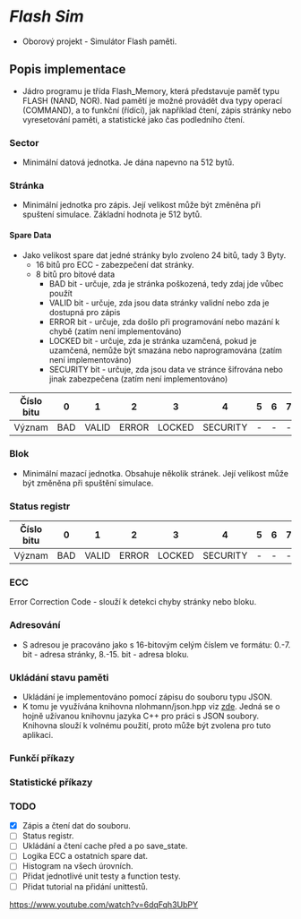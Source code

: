 # ***Flash Sim***

* Oborový projekt - Simulátor Flash paměti.

## Popis implementace

* Jádro programu je třída Flash_Memory, která představuje paměť typu FLASH (NAND, NOR).
Nad pamětí je možné provádět dva typy operací (COMMAND), a to funkční (řídící), jak například
čtení, zápis stránky nebo vyresetování paměti, a statistické jako čas podledního čtení.

### Sector

* Minimální datová jednotka. Je dána napevno na 512 bytů.

### Stránka

* Minimální jednotka pro zápis. Její velikost může být změněna při spuštení simulace. Základní
hodnota je 512 bytů.

#### Spare Data

* Jako velikost spare dat jedné stránky bylo zvoleno 24 bitů, tady 3 Byty.
  * 16 bitů pro ECC - zabezpečení dat stránky.
  * 8 bitů pro bitové data 
    * BAD bit - určuje, zda je stránka poškozená, tedy zdaj jde vůbec použít
    * VALID bit - určuje, zda jsou data stránky validní nebo zda je dostupná pro zápis
    * ERROR bit - určuje, zda došlo při programování nebo mazání k chybě (zatím není implementováno)
    * LOCKED bit - určuje, zda je stránka uzamčená, pokud je uzamčená, nemůže být smazána nebo naprogramována (zatím není implementováno)
    * SECURITY bit - určuje, zda jsou data ve stránce šifrována nebo jinak zabezpečena (zatím není implementováno)

Číslo bitu | 0   | 1    | 2     | 3       | 4 | 5 | 6 | 7 
--- |-----|------|-------|---------|---|---|---|--- 
Význam | BAD | VALID | ERROR | LOCKED | SECURITY | - | - | -

### Blok

* Minimální mazací jednotka. Obsahuje několik stránek. Její velikost může být změněna při
spuštění simulace.

### Status registr

Číslo bitu | 0   | 1    | 2     | 3       | 4 | 5 | 6 | 7 
--- |-----|------|-------|---------|---|---|---|--- 
Význam | BAD | VALID | ERROR | LOCKED | SECURITY | - | - | -

### ECC

Error Correction Code - slouží k detekci chyby stránky nebo bloku.

### Adresování

* S adresou je pracováno jako s 16-bitovým celým číslem ve formátu: 0.-7. bit - adresa stránky, 8.-15. bit - adresa bloku.

### Ukládání stavu paměti

* Ukládání je implementováno pomocí zápisu do souboru typu JSON.
* K tomu je využívána knihovna nlohmann/json.hpp viz [zde](https://github.com/nlohmann/json). Jedná se o hojně 
  užívanou knihovnu jazyka C++ pro práci s JSON soubory. Knihovna slouží k volnému použití, proto může být zvolena
  pro tuto aplikaci.

### Funkčí příkazy


### Statistické příkazy


### TODO
*[x] Zápis a čtení dat do souboru.
*[ ] Status registr.
*[ ] Ukládání a čtení cache před a po save_state.
*[ ] Logika ECC a ostatních spare dat.
*[ ] Histogram na všech úrovních.
*[ ] Přidat jednotlivé unit testy a function testy.
*[ ] Přidat tutorial na přidání unittestů.

https://www.youtube.com/watch?v=6dqFqh3UbPY
